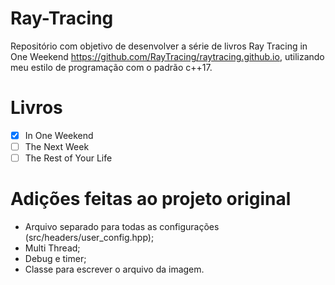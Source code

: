 # Ray-Tracing

Repositório com objetivo de desenvolver a série de livros Ray Tracing in One Weekend https://github.com/RayTracing/raytracing.github.io,
utilizando meu estilo de programação com o padrão c++17.

# Livros
- [X] In One Weekend
- [ ] The Next Week
- [ ] The Rest of Your Life

# Adições feitas ao projeto original
- Arquivo separado para todas as configurações (src/headers/user_config.hpp);
- Multi Thread;
- Debug e timer;
- Classe para escrever o arquivo da imagem.

